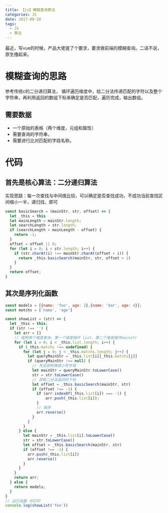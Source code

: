 ```yaml
---
title: 【js】模糊查询算法
categories: JS
date: 2017-08-28
tags: 
  - JS
  - 算法
---
```


最近，写vue的时候，产品大佬提了个要求，要求做前端的模糊查询。二话不说，原生撸起来。

# 模糊查询的思路
参考传统c的二分递归算法，
循环遍历维度中，给二分法传递匹配的字符以及整个字符串，再利用返回的数组下标来确定是否匹配，遍历完成，输出数组。

## 需要数据
- 一个原始的表格（两个维度，元组和属性）
- 需要查询的字符串，
- 需要进行比对匹配的字段名称。

# 代码

## 首先是核心算法：二分递归算法
实现思路：每一次查找与中间值比较，可以确定是否查找成功，不成功当前查找区间缩小一半，递归找，即可

```javascript
const basicSearch = (mainStr, str, offset) => {
  let _this = this
  let mainLength = mainStr.length;
  let searchLength = str.length;
  if (searchLength > mainLength - offset) {
    return -1;
  }
  offset = offset || 0;
  for (let i = 0; i < str.length; i++) {
    if (str.charAt(i) !== mainStr.charAt(offset + i)) {
      return _this.basicSearch(mainStr, str, offset + 1)
    }
  }
  return offset;
}
```

## 其次是序列化函数
```javascript
const models = [{name: 'foo', age: 2},{name: 'bar', age: 4}];
const matchs = ['name', 'age']

const showList = (str) => {
  let _this = this;
  if (str !== '') {
    let arr = []
    // 按照两个维度查询，第一个维度循环 list。第二个维度循环mainstr
    for (let i = 0; i < _this.list.length; i++) {
      if (_this.matchs !== undefined) {
        for (let j = 0; j < _this.matchs.length; j++) {
          let queryMainStr = _this.list[i][_this.matchs[j]]
          if (queryMainStr !== null) {
            // 先全部转换成小写字母
            let mainStr = queryMainStr.toLowerCase()
            str = str.toLowerCase()
            // 获取二分法返回的下标
            let offset = _this.basicSearch(mainStr, str)
            if (offset !== -1) {
              if (arr.indexOf(_this.list[i]) === -1) {
                  arr.push(_this.list[i]);
              }
              // 倒序
              arr.reverse()
            }
          }
        }
      } else {
        let mainStr = _this.list[i].toLowerCase()
        str = str.toLowerCase()
        let offset = _this.basicSearch(mainStr, str)
        if (offset !== -1) {
          arr.push(_this.list[i])
          arr.reverse()
        }
      }
    }
    return arr;
  } else {
    return models;
  }
}
// 运行函数 并打印
console.log(showList('foo'))
```